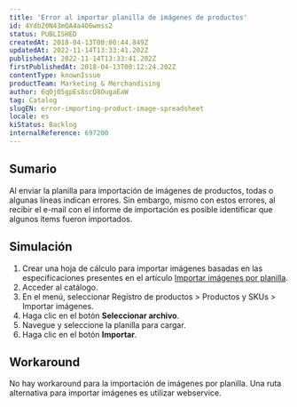 ```yaml
---
title: 'Error al importar planilla de imágenes de productos'
id: 4Ydb20N43mQA4a4O6wmss2
status: PUBLISHED
createdAt: 2018-04-13T00:00:44.849Z
updatedAt: 2022-11-14T13:33:41.202Z
publishedAt: 2022-11-14T13:33:41.202Z
firstPublishedAt: 2018-04-13T00:12:24.202Z
contentType: knownIssue
productTeam: Marketing & Merchandising
author: 6qOjO5gpEs8scQ8OugaEaW
tag: Catalog
slugEN: error-importing-product-image-spreadsheet
locale: es
kiStatus: Backlog
internalReference: 697200
---
```


## Sumario

Al enviar la planilla para importación de imágenes de productos, todas o algunas líneas indican errores. Sin embargo, mismo con estos errores, al recibir el e-mail con el informe de importación es posible identificar que algunos ítems fueron importados.


## Simulación

1. Crear una hoja de cálculo para importar imágenes basadas en las especificaciones presentes en el artículo [Importar imágenes por planilla](/es/tutorial/importando-imagens-por-planilha).
2. Acceder al catálogo.
3. En el menú, seleccionar Registro de productos > Productos y SKUs > Importar imágenes.
4. Haga clic en el botón __Seleccionar archivo__.
5. Navegue y seleccione la planilla para cargar.
6. Haga clic en el botón __Importar__.

## Workaround

No hay workaround para la importación de imágenes por planilla. Una ruta alternativa para importar imágenes es utilizar webservice.


